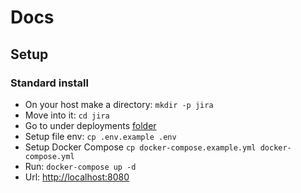 # Docs

## Setup

### Standard install

- On your host make a directory: `mkdir -p jira`
- Move into it: `cd jira`
- Go to under deployments [folder](https://github.com/SindriaInc/jira-software/tree/master/deployments)
- Setup file env: `cp .env.example .env`
- Setup Docker Compose `cp docker-compose.example.yml docker-compose.yml`
- Run: `docker-compose up -d`
- Url: [http://localhost:8080](http://localhost:8080)
